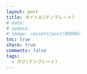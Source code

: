 ```yaml
---
layout: post
title: タイトル(テンプレート)
# date: 
# update: 
# image: /assets/post/00000/
toc: true
share: true
comments: false
tags:
  - タグ(テンプレート)
---
```



